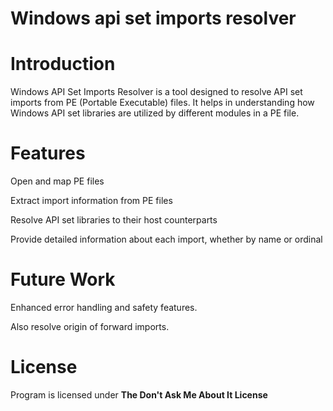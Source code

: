 # Windows api set imports resolver
# Introduction
Windows API Set Imports Resolver is a tool designed to resolve API set imports from PE (Portable Executable) files. It helps in understanding how Windows API set libraries are utilized by different modules in a PE file.

# Features
Open and map PE files

Extract import information from PE files

Resolve API set libraries to their host counterparts

Provide detailed information about each import, whether by name or ordinal

# Future Work
Enhanced error handling and safety features.

Also resolve origin of forward imports.
# License
Program is licensed under **The Don't Ask Me About It License**
